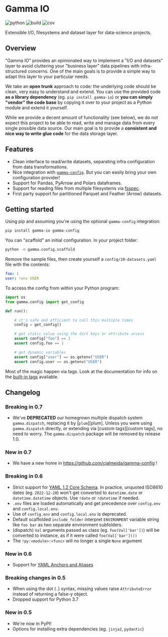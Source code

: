 # Gamma IO

![python](https://img.shields.io/badge/python-3.8%2B-blue)
![build](https://github.com/cjalmeida/gamma-io/actions/workflows/build-deploy.yaml/badge.svg)
![cov](https://img.shields.io/badge/coverage-96%25-green)

Extensible I/O, filesystems and dataset layer for data-science projects.

## Overview

"Gamma IO" provides an opinionated way to implement a "I/O and datasets" layer to avoid
cluttering your "business layer" data pipelines with infra-structured concerns. One of
the main goals is to provide a simple way to adapt this layer to your particular needs.

We take an **open trunk** approach to code: the underlying code should be clean, very
easy to understand and extend. You can use the provided code **as a library dependency**
(eg. `pip install gamma-io`) or **you can simply "vendor" the code base** by copying it
over to your project as a Python module and extend it yourself.

While we provide a decent amount of functionality (see below), we do not expect this
project to be able to read, write and manage data from every single possible data
source. Our main goal is to provide a **consistent and nice way to write glue code** for
the data storage layer.

## Features

-   Clean interface to read/write datasets, separating infra configuration from data
    transformations.
-   Nice integration with [`gamma-config`][gamma-config]. But you can easily bring your
    own configuration provider!
-   Support for Pandas, PyArrow and Polars dataframes.
-   Support for reading files from multiple filesystems via [fsspec][fsspec].
-   First party support for partitioned Parquet and Feather (Arrow) datasets.


## Getting started

Using pip and assuming you're using the optional `gamma-config` integration:

```bash
pip install gamma-io gamma-config
```

You can "scaffold" an initial configuration. In your project folder:

```bash
python -m gamma.config.scaffold
```

Remove the sample files, then create yourself a `config/20-datasets.yaml` file
with the contents:

```yaml
foo: 1
user: !env USER
```

To access the config from within your Python program:

```python
import os
from gamma.config import get_config

def run():

    # it's safe and efficient to call this multiple times
    config = get_config()

    # get static value using the dict keys or attribute access
    assert config["foo"] == 1
    assert config.foo == 1

    # get dynamic variables
    assert config["user"] == os.getenv("USER")
    assert config.user == os.getenv("USER")
```

Most of the magic happen via tags. Look at the documentation for info on the [built-in tags](tags) available.

## Changelog

### Breaking in 0.7

-   We've **DEPRECATED** our homegrown multiple dispatch system `gamma.dispatch`,
    replacing it by [`plum`][plum]. Unless you were using `gamma.dispatch` directly, or
    extending via [custom tags][custom tags], no need to worry. The `gamma.dispatch`
    package will be removed by release 1.0.

### New in 0.7

-   We have a new home in https://github.com/cjalmeida/gamma-config !

### Breaking in 0.6

-   Strict support for [YAML 1.2 Core Schema](https://yaml.org/spec/1.2.1/#id2804923).
    In practice, unquoted ISO8610 dates (eg. `2022-12-20`) won't get converted
    to `datetime.date` or `datetime.datetime` objects. Use `!date` or `!datetime`
    if needed.
-   `.env` files are loaded automatically and get precedence over `config.env`
    and `config.local.env`.
-   Use of `config.env` and `config.local.env` is deprecated.
-   Default scaffolded `include_folder` interpret `ENVIRONMENT` variable string like
    `foo bar` as two separate environment subfolders.
-   (dispatch) `Val` arguments passed as class (eg. `foo(Val['bar'])`) will be converted
    to instance, as if it were called `foo(Val['bar']())`
-   The `!py:<module>:<func>` will no longer a single `None` argument

### New in 0.6

-   Support for [YAML Anchors and Aliases](https://www.educative.io/blog/advanced-yaml-syntax-cheatsheet#anchors)

### Breaking changes in 0.5

-   When using the dot (`.`) syntax, missing values raise `AttributeError` instead of returning
    a false-y object.
-   Dropped support for Python 3.7

### New in 0.5

-   We're now in PyPI!
-   Options for installing extra dependencies (eg. `jinja2`, `pydantic`)

[gamma-config]: https://cjalmeida.github.io/gamma-config
[fsspec]: https://filesystem-spec.readthedocs.io/en/latest/
